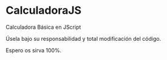 # CalculadoraJS
Calculadora Básica en JScript

Úsela bajo su responsabilidad y total modificación del código.

Espero os sirva 100%.
